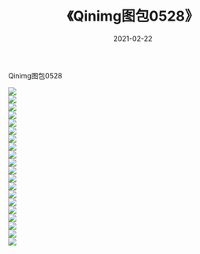 ﻿---
layout: post
title:  《Qinimg图包0528》
date:   2021-02-22
img: http://imgx.orgx.ga/Qinimg图包/Qinimg图包0528/000.jpg
categories: [美女, 清纯, 唯美]
---

Qinimg图包0528

 ![](http://imgx.orgx.ga/Qinimg图包/Qinimg图包0528/001.jpg) <br>![](http://imgx.orgx.ga/Qinimg图包/Qinimg图包0528/002.jpg) <br>![](http://imgx.orgx.ga/Qinimg图包/Qinimg图包0528/003.jpg) <br>![](http://imgx.orgx.ga/Qinimg图包/Qinimg图包0528/004.jpg) <br>![](http://imgx.orgx.ga/Qinimg图包/Qinimg图包0528/005.jpg) <br>![](http://imgx.orgx.ga/Qinimg图包/Qinimg图包0528/006.jpg) <br>![](http://imgx.orgx.ga/Qinimg图包/Qinimg图包0528/007.jpg) <br>![](http://imgx.orgx.ga/Qinimg图包/Qinimg图包0528/008.jpg) <br>![](http://imgx.orgx.ga/Qinimg图包/Qinimg图包0528/009.jpg) <br>![](http://imgx.orgx.ga/Qinimg图包/Qinimg图包0528/010.jpg) <br>![](http://imgx.orgx.ga/Qinimg图包/Qinimg图包0528/011.jpg) <br>![](http://imgx.orgx.ga/Qinimg图包/Qinimg图包0528/012.jpg) <br>![](http://imgx.orgx.ga/Qinimg图包/Qinimg图包0528/013.jpg) <br>![](http://imgx.orgx.ga/Qinimg图包/Qinimg图包0528/014.jpg) <br>![](http://imgx.orgx.ga/Qinimg图包/Qinimg图包0528/015.jpg) <br>![](http://imgx.orgx.ga/Qinimg图包/Qinimg图包0528/016.jpg) <br>![](http://imgx.orgx.ga/Qinimg图包/Qinimg图包0528/017.jpg) <br>![](http://imgx.orgx.ga/Qinimg图包/Qinimg图包0528/018.jpg) <br>![](http://imgx.orgx.ga/Qinimg图包/Qinimg图包0528/019.jpg) <br>![](http://imgx.orgx.ga/Qinimg图包/Qinimg图包0528/020.jpg) <br>